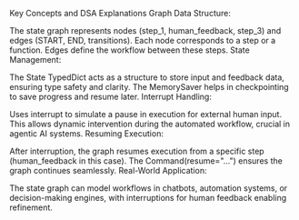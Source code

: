 Key Concepts and DSA Explanations
Graph Data Structure:

The state graph represents nodes (step_1, human_feedback, step_3) and edges (START, END, transitions).
Each node corresponds to a step or a function.
Edges define the workflow between these steps.
State Management:

The State TypedDict acts as a structure to store input and feedback data, ensuring type safety and clarity.
The MemorySaver helps in checkpointing to save progress and resume later.
Interrupt Handling:

Uses interrupt to simulate a pause in execution for external human input.
This allows dynamic intervention during the automated workflow, crucial in agentic AI systems.
Resuming Execution:

After interruption, the graph resumes execution from a specific step (human_feedback in this case).
The Command(resume="...") ensures the graph continues seamlessly.
Real-World Application:

The state graph can model workflows in chatbots, automation systems, or decision-making engines, with interruptions for human feedback enabling refinement.

